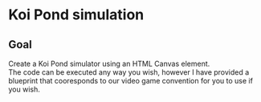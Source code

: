 # Koi Pond simulation

## Goal
Create a Koi Pond simulator using an HTML Canvas element.  
The code can be executed any way you wish, however I have provided
a blueprint that cooresponds to our video game convention for you
to use if you wish.